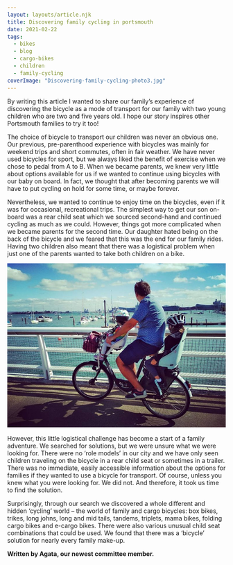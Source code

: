 ```yaml
---
layout: layouts/article.njk
title: Discovering family cycling in portsmouth
date: 2021-02-22
tags:  
  - bikes
  - blog 
  - cargo-bikes
  - children
  - family-cycling
coverImage: "Discovering-family-cycling-photo3.jpg"
---
```


By writing this article I wanted to share our family’s experience of discovering the bicycle as a mode of transport for our family with two young children who are two and five years old. I hope our story inspires other Portsmouth families to try it too!

The choice of bicycle to transport our children was never an obvious one. Our previous, pre-parenthood experience with bicycles was mainly for weekend trips and short commutes, often in fair weather. We have never used bicycles for sport, but we always liked the benefit of exercise when we chose to pedal from A to B. When we became parents, we knew very little about options available for us if we wanted to continue using bicycles with our baby on board. In fact, we thought that after becoming parents we will have to put cycling on hold for some time, or maybe forever. 

Nevertheless, we wanted to continue to enjoy time on the bicycles, even if it was for occasional, recreational trips. The simplest way to get our son on-board was a rear child seat which we sourced second-hand and continued cycling as much as we could. However, things got more complicated when we became parents for the second time. Our daughter hated being on the back of the bicycle and we feared that this was the end for our family rides. Having two children also meant that there was a logistical problem when just one of the parents wanted to take both children on a bike.

![](Discovering-Family-cycling-photo1.jpg)

However, this little logistical challenge has become a start of a family adventure. We searched for solutions, but we were unsure what we were looking for. There were no ‘role models’ in our city and we have only seen children traveling on the bicycle in a rear child seat or sometimes in a trailer. There was no immediate, easily accessible information about the options for families if they wanted to use a bicycle for transport. Of course, unless you knew what you were looking for. We did not. And therefore, it took us time to find the solution.  

Surprisingly, through our search we discovered a whole different and hidden ‘cycling’ world – the world of family and cargo bicycles: box bikes, trikes, long johns, long and mid tails, tandems, triplets, mama bikes, folding cargo bikes and e-cargo bikes. There were also various unusual child seat combinations that could be used. We found that there was a ‘bicycle’ solution for nearly every family make-up. 

**Written by Agata, our newest committee member.**
